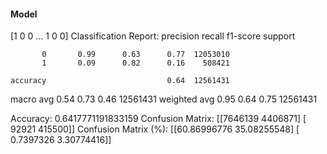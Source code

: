 #### Model
[1 0 0 ... 1 0 0]
Classification Report:
              precision    recall  f1-score   support

           0       0.99      0.63      0.77  12053010
           1       0.09      0.82      0.16    508421

    accuracy                           0.64  12561431
   macro avg       0.54      0.73      0.46  12561431
weighted avg       0.95      0.64      0.75  12561431

Accuracy: 0.6417771191833159
Confusion Matrix:
[[7646139 4406871]
 [  92921  415500]]
Confusion Matrix (%):
[[60.86996776 35.08255548]
 [ 0.7397326   3.30774416]]
